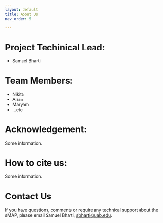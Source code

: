 ```yaml
---
layout: default
title: About Us
nav_order: 5

---
```


# Project Techinical Lead:
* Samuel Bharti

# Team Members:
* Nikita
* Arian
* Maryam
* ...etc

# Acknowledgement:
Some information.

# How to cite us:
Some information.

# Contact Us
If you have questions, comments or require any technical support about the sMAP, please email Samuel Bharti, [sbharti@uab.edu](mailto:sbharti@uab.edu).